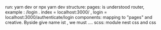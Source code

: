 run: yarn dev or npx yarn dev
structure:
    pages: is understood router, example : /login . index = localhost:3000/ , login = localhost:3000/authenticate/login
    components: mapping to "pages" and creative. Byside give name ist , we must ....
scss: module nest css and css